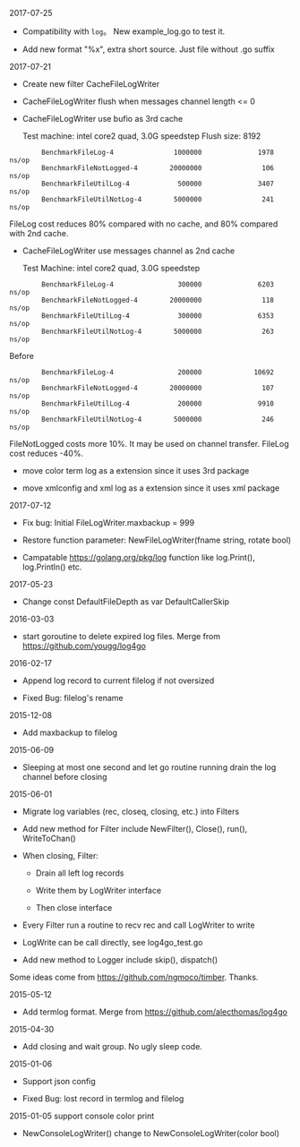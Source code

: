 2017-07-25

* Compatibility with `log`。 New example_log.go to test it.

* Add new format "%x", extra short source. Just file without .go suffix 

2017-07-21

* Create new filter CacheFileLogWriter

* CacheFileLogWriter flush when messages channel length <= 0

* CacheFileLogWriter use bufio as 3rd cache

  Test machine: intel core2 quad, 3.0G speedstep
  Flush size: 8192

```
        BenchmarkFileLog-4               1000000              1978 ns/op
        BenchmarkFileNotLogged-4        20000000               106 ns/op
        BenchmarkFileUtilLog-4            500000              3407 ns/op
        BenchmarkFileUtilNotLog-4        5000000               241 ns/op
```

  FileLog cost reduces 80% compared with no cache, 
  and 80% compared with 2nd cache.

* CacheFileLogWriter use messages channel as 2nd cache

  Test Machine: intel core2 quad, 3.0G speedstep

```
        BenchmarkFileLog-4                300000              6203 ns/op
        BenchmarkFileNotLogged-4        20000000               118 ns/op
        BenchmarkFileUtilLog-4            300000              6353 ns/op
        BenchmarkFileUtilNotLog-4        5000000               263 ns/op
```

  Before

```
        BenchmarkFileLog-4                200000             10692 ns/op
        BenchmarkFileNotLogged-4        20000000               107 ns/op
        BenchmarkFileUtilLog-4            200000              9910 ns/op
        BenchmarkFileUtilNotLog-4        5000000               246 ns/op
```

  FileNotLogged costs more 10%. It may be used on channel transfer.
  FileLog cost reduces -40%.

* move color term log as a extension since it uses 3rd package

* move xmlconfig and xml log as a extension since it uses xml package

2017-07-12

* Fix bug: Initial FileLogWriter.maxbackup = 999

* Restore function parameter: NewFileLogWriter(fname string, rotate bool)

* Campatable https://golang.org/pkg/log function like log.Print(), log.Println() etc. 

2017-05-23

* Change const DefaultFileDepth as var DefaultCallerSkip

2016-03-03

* start goroutine to delete expired log files. Merge from <https://github.com/yougg/log4go>

2016-02-17

* Append log record to current filelog if not oversized

* Fixed Bug: filelog's rename

2015-12-08

* Add maxbackup to filelog

2015-06-09

* Sleeping at most one second and let go routine running drain the log channel before closing

2015-06-01

* Migrate log variables (rec, closeq, closing, etc.) into Filters

* Add new method for Filter include NewFilter(), Close(), run(), WriteToChan()

* When closing, Filter:
  
  + Drain all left log records
  
  + Write them by LogWriter interface
  
  + Then close interface
  
* Every Filter run a routine to recv rec and call LogWriter to write

* LogWrite can be call directly, see log4go_test.go

* Add new method to Logger include skip(), dispatch()

Some ideas come from <https://github.com/ngmoco/timber>. Thanks.

2015-05-12

* Add termlog format. Merge from <https://github.com/alecthomas/log4go>

2015-04-30

* Add closing and wait group. No ugly sleep code.

2015-01-06

* Support json config

* Fixed Bug: lost record in termlog and filelog

2015-01-05 support console color print

* NewConsoleLogWriter() change to NewConsoleLogWriter(color bool)

